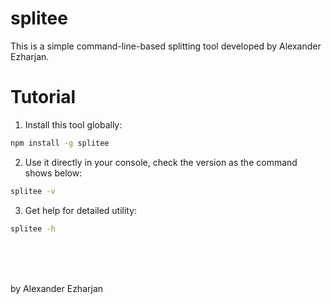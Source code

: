 # splitee
This is a simple command-line-based splitting tool developed by Alexander Ezharjan.


# Tutorial

1. Install this tool globally:
```bash
npm install -g splitee
```

2. Use it directly in your console, check the version as the command shows below:
```bash
splitee -v
```

3. Get help for detailed utility:
```bash
splitee -h
```


<br>

<br>

<br>

by Alexander Ezharjan
